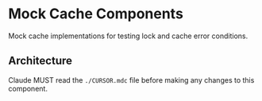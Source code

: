 # Mock Cache Components

Mock cache implementations for testing lock and cache error conditions.

## Architecture  
Claude MUST read the `./CURSOR.mdc` file before making any changes to this component.